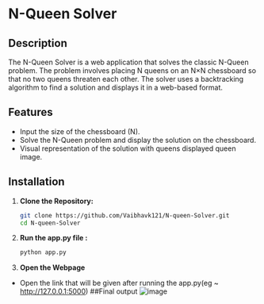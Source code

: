 # N-Queen Solver

## Description

The N-Queen Solver is a web application that solves the classic N-Queen problem. The problem involves placing N queens on an N×N chessboard so that no two queens threaten each other. The solver uses a backtracking algorithm to find a solution and displays it in a web-based format.

## Features

- Input the size of the chessboard (N).
- Solve the N-Queen problem and display the solution on the chessboard.
- Visual representation of the solution with queens displayed queen image.

## Installation

1. **Clone the Repository:**

   ```bash
   git clone https://github.com/Vaibhavk121/N-queen-Solver.git
   cd N-queen-Solver

2. **Run the app.py file :**
   ```bash
   python app.py

3. **Open the Webpage**
- Open the link that will be given after running the app.py(eg ~ http://127.0.0.1:5000)
##Final output
![image](https://github.com/user-attachments/assets/bf2b2fb9-2f2f-4caf-b331-5a087b7f680b)
